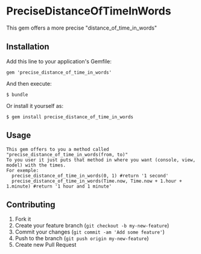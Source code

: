 # PreciseDistanceOfTimeInWords

This gem offers a more precise "distance_of_time_in_words"

## Installation

Add this line to your application's Gemfile:

    gem 'precise_distance_of_time_in_words'

And then execute:

    $ bundle

Or install it yourself as:

    $ gem install precise_distance_of_time_in_words

## Usage

    This gem offers to you a method called "precise_distance_of_time_in_words(from, to)"
    To you user it just puts that method in where you want (console, view, model) with the times.
    For exemple:
      precise_distance_of_time_in_words(0, 1) #return '1 second'
      precise_distance_of_time_in_words(Time.now, Time.now + 1.hour + 1.minute) #return '1 hour and 1 minute'

## Contributing

1. Fork it
2. Create your feature branch (`git checkout -b my-new-feature`)
3. Commit your changes (`git commit -am 'Add some feature'`)
4. Push to the branch (`git push origin my-new-feature`)
5. Create new Pull Request
